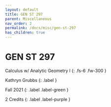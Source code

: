 ```yaml
---
layout: default
title: GEN ST 297
parent: Miscellaneous
nav_order: 2
permalink: /docs/misc/gen-st-297
has_children: true
---
```


# GEN ST 297

Calculus w/ Analytic Geometry I
{: .fs-6 .fw-300 }

Kathryn Grubbs
{: .label }

Fall 2021
{: .label .label-green }

2 Credits
{: .label .label-purple }
